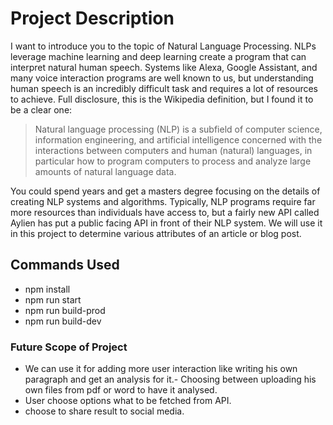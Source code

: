 # Project Description
I want to introduce you to the topic of Natural Language Processing. NLPs leverage machine learning and deep learning create a program that can interpret natural human speech. Systems like Alexa, Google Assistant, and many voice interaction programs are well known to us, but understanding human speech is an incredibly difficult task and requires a lot of resources to achieve. Full disclosure, this is the Wikipedia definition, but I found it to be a clear one:

> Natural language processing (NLP) is a subfield of computer science, information engineering, and artificial intelligence
concerned with the interactions between computers and human (natural) languages, in particular how to program computers to
process and analyze large amounts of natural language data.

You could spend years and get a masters degree focusing on the details of creating NLP systems and algorithms. Typically, NLP programs require far more resources than individuals have access to, but a fairly new API called Aylien has put a public facing API in front of their NLP system. We will use it in this project to determine various attributes of an article or blog post.

## Commands Used

- npm install
- npm run start
- npm run build-prod
- npm run build-dev




### Future Scope of Project
- We can use it for adding more user interaction like writing his own paragraph and get an analysis for it.- Choosing between uploading his own files from pdf or word to have it analysed.
- User choose options what to be fetched from API.
- choose to share result to social media.


